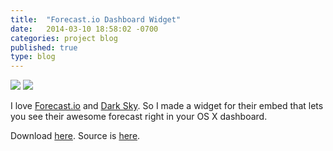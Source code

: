 ```yaml
---
title:  "Forecast.io Dashboard Widget"
date:   2014-03-10 18:58:02 -0700
categories: project blog
published: true
type: blog
---
```


![](https://31.media.tumblr.com/5c3bcd7c92d19fdec275ccfead7c03fb/tumblr_inline_n28yjfxK3O1rqyatn.png)
![](https://31.media.tumblr.com/e8cb92ef5bf84021bf79886bf3d79bd6/tumblr_inline_n28yj93GjN1rqyatn.png)

I love [Forecast.io](http://forecast.io) and [Dark Sky](http://darkskyapp.com). So I made a widget for their embed that lets you see their awesome forecast right in your OS X dashboard.

Download [here](https://github.com/nickswalker/forecast.io-dashboard-widget/releases/download/1.1/Forecast.wdgt.zip). Source is [here](https://github.com/nickswalker/forecast.io-dashboard-widget).